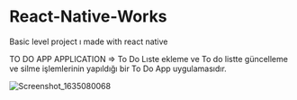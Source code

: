 # React-Native-Works
Basic level project ı made with react native

TO DO APP APPLICATION
=> To Do Lıste ekleme ve To do listte güncelleme ve silme işlemlerinin yapıldığı bir To Do App uygulamasıdır.

![Screenshot_1635080068](https://user-images.githubusercontent.com/68326893/138595105-e7eaf6db-a19d-4446-9dbf-42291d3abf1b.png)
